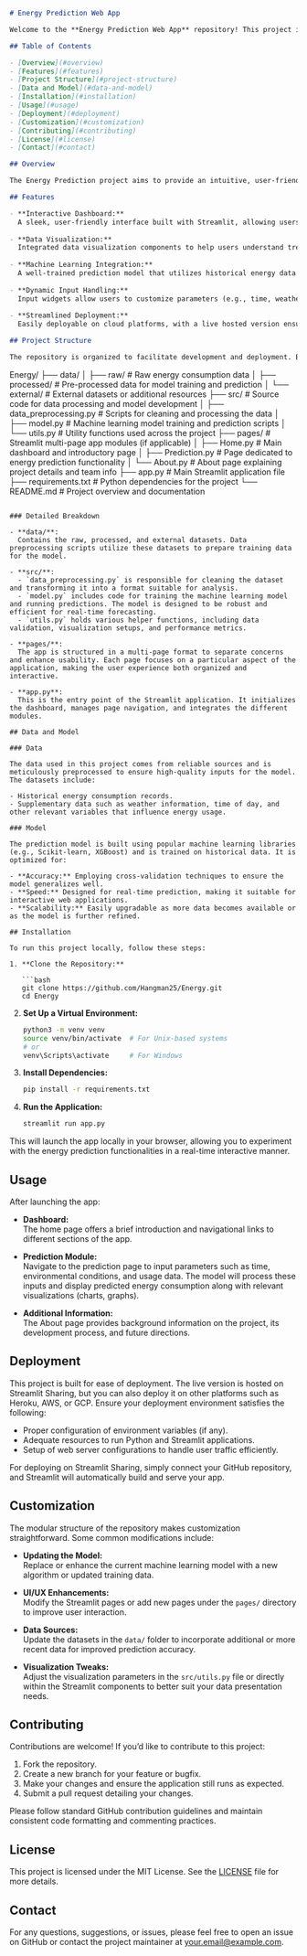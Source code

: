 ```markdown
# Energy Prediction Web App

Welcome to the **Energy Prediction Web App** repository! This project is a comprehensive Streamlit application designed to predict energy consumption based on various inputs and machine learning algorithms. The app is hosted live at [Energy Prediction App](https://hangman25-energy-prediction.streamlit.app).

## Table of Contents

- [Overview](#overview)
- [Features](#features)
- [Project Structure](#project-structure)
- [Data and Model](#data-and-model)
- [Installation](#installation)
- [Usage](#usage)
- [Deployment](#deployment)
- [Customization](#customization)
- [Contributing](#contributing)
- [License](#license)
- [Contact](#contact)

## Overview

The Energy Prediction project aims to provide an intuitive, user-friendly interface where users can predict energy consumption using historical and real-time data. Built using Python and the Streamlit framework, the application leverages machine learning models to forecast energy usage based on input parameters. Whether you are an energy analyst, data scientist, or an enthusiast looking into sustainable energy solutions, this tool offers valuable insights into energy consumption trends.

## Features

- **Interactive Dashboard:**  
  A sleek, user-friendly interface built with Streamlit, allowing users to enter parameters and view real-time predictions.
  
- **Data Visualization:**  
  Integrated data visualization components to help users understand trends, outliers, and patterns in the energy dataset.
  
- **Machine Learning Integration:**  
  A well-trained prediction model that utilizes historical energy data to forecast future consumption.
  
- **Dynamic Input Handling:**  
  Input widgets allow users to customize parameters (e.g., time, weather conditions, usage patterns) to see how they affect energy predictions.
  
- **Streamlined Deployment:**  
  Easily deployable on cloud platforms, with a live hosted version ensuring users can interact with the app without any local setup.

## Project Structure

The repository is organized to facilitate development and deployment. Below is a breakdown of the main directories and files:

```
Energy/
├── data/
│   ├── raw/                  # Raw energy consumption data
│   ├── processed/            # Pre-processed data for model training and prediction
│   └── external/             # External datasets or additional resources
├── src/                      # Source code for data processing and model development
│   ├── data_preprocessing.py # Scripts for cleaning and processing the data
│   ├── model.py              # Machine learning model training and prediction scripts
│   └── utils.py              # Utility functions used across the project
├── pages/                    # Streamlit multi-page app modules (if applicable)
│   ├── Home.py               # Main dashboard and introductory page
│   ├── Prediction.py         # Page dedicated to energy prediction functionality
│   └── About.py              # About page explaining project details and team info
├── app.py                    # Main Streamlit application file
├── requirements.txt          # Python dependencies for the project
└── README.md                 # Project overview and documentation
```

### Detailed Breakdown

- **data/**:  
  Contains the raw, processed, and external datasets. Data preprocessing scripts utilize these datasets to prepare training data for the model.
  
- **src/**:  
  - `data_preprocessing.py` is responsible for cleaning the dataset and transforming it into a format suitable for analysis.  
  - `model.py` includes code for training the machine learning model and running predictions. The model is designed to be robust and efficient for real-time forecasting.  
  - `utils.py` holds various helper functions, including data validation, visualization setups, and performance metrics.
  
- **pages/**:  
  The app is structured in a multi-page format to separate concerns and enhance usability. Each page focuses on a particular aspect of the application, making the user experience both organized and interactive.
  
- **app.py**:  
  This is the entry point of the Streamlit application. It initializes the dashboard, manages page navigation, and integrates the different modules.

## Data and Model

### Data

The data used in this project comes from reliable sources and is meticulously preprocessed to ensure high-quality inputs for the model. The datasets include:

- Historical energy consumption records.
- Supplementary data such as weather information, time of day, and other relevant variables that influence energy usage.

### Model

The prediction model is built using popular machine learning libraries (e.g., Scikit-learn, XGBoost) and is trained on historical data. It is optimized for:

- **Accuracy:** Employing cross-validation techniques to ensure the model generalizes well.
- **Speed:** Designed for real-time prediction, making it suitable for interactive web applications.
- **Scalability:** Easily upgradable as more data becomes available or as the model is further refined.

## Installation

To run this project locally, follow these steps:

1. **Clone the Repository:**

   ```bash
   git clone https://github.com/Hangman25/Energy.git
   cd Energy
   ```

2. **Set Up a Virtual Environment:**

   ```bash
   python3 -m venv venv
   source venv/bin/activate  # For Unix-based systems
   # or
   venv\Scripts\activate     # For Windows
   ```

3. **Install Dependencies:**

   ```bash
   pip install -r requirements.txt
   ```

4. **Run the Application:**

   ```bash
   streamlit run app.py
   ```

This will launch the app locally in your browser, allowing you to experiment with the energy prediction functionalities in a real-time interactive manner.

## Usage

After launching the app:

- **Dashboard:**  
  The home page offers a brief introduction and navigational links to different sections of the app.

- **Prediction Module:**  
  Navigate to the prediction page to input parameters such as time, environmental conditions, and usage data. The model will process these inputs and display predicted energy consumption along with relevant visualizations (charts, graphs).

- **Additional Information:**  
  The About page provides background information on the project, its development process, and future directions.

## Deployment

This project is built for ease of deployment. The live version is hosted on Streamlit Sharing, but you can also deploy it on other platforms such as Heroku, AWS, or GCP. Ensure your deployment environment satisfies the following:

- Proper configuration of environment variables (if any).
- Adequate resources to run Python and Streamlit applications.
- Setup of web server configurations to handle user traffic efficiently.

For deploying on Streamlit Sharing, simply connect your GitHub repository, and Streamlit will automatically build and serve your app.

## Customization

The modular structure of the repository makes customization straightforward. Some common modifications include:

- **Updating the Model:**  
  Replace or enhance the current machine learning model with a new algorithm or updated training data.
  
- **UI/UX Enhancements:**  
  Modify the Streamlit pages or add new pages under the `pages/` directory to improve user interaction.
  
- **Data Sources:**  
  Update the datasets in the `data/` folder to incorporate additional or more recent data for improved prediction accuracy.

- **Visualization Tweaks:**  
  Adjust the visualization parameters in the `src/utils.py` file or directly within the Streamlit components to better suit your data presentation needs.

## Contributing

Contributions are welcome! If you’d like to contribute to this project:

1. Fork the repository.
2. Create a new branch for your feature or bugfix.
3. Make your changes and ensure the application still runs as expected.
4. Submit a pull request detailing your changes.

Please follow standard GitHub contribution guidelines and maintain consistent code formatting and commenting practices.

## License

This project is licensed under the MIT License. See the [LICENSE](LICENSE) file for more details.

## Contact

For any questions, suggestions, or issues, please feel free to open an issue on GitHub or contact the project maintainer at [your.email@example.com](mailto:your.email@example.com).
```
